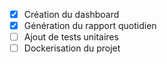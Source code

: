 - [x] Création du dashboard
- [x] Génération du rapport quotidien
- [ ] Ajout de tests unitaires
- [ ] Dockerisation du projet
